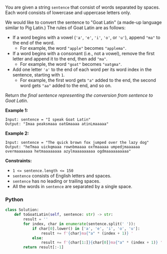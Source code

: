You are given a string  `sentence`  that consist of words separated by spaces. Each word consists of lowercase and uppercase letters only.

We would like to convert the sentence to "Goat Latin" (a made-up language similar to Pig Latin.) The rules of Goat Latin are as follows:

-   If a word begins with a vowel (`'a'`,  `'e'`,  `'i'`,  `'o'`, or  `'u'`), append  `"ma"`  to the end of the word.
    -   For example, the word  `"apple"`  becomes  `"applema"`.
-   If a word begins with a consonant (i.e., not a vowel), remove the first letter and append it to the end, then add  `"ma"`.
    -   For example, the word  `"goat"`  becomes  `"oatgma"`.
-   Add one letter  `'a'`  to the end of each word per its word index in the sentence, starting with  `1`.
    -   For example, the first word gets  `"a"`  added to the end, the second word gets  `"aa"`  added to the end, and so on.

Return _the final sentence representing the conversion from sentence to Goat Latin_.

**Example 1:**
```
Input: sentence = "I speak Goat Latin"
Output: "Imaa peaksmaaa oatGmaaaa atinLmaaaaa"
```

**Example 2:**
```
Input: sentence = "The quick brown fox jumped over the lazy dog"
Output: "heTmaa uickqmaaa rownbmaaaa oxfmaaaaa umpedjmaaaaaa overmaaaaaaa hetmaaaaaaaa azylmaaaaaaaaa ogdmaaaaaaaaaa"
```

**Constraints:**

-   `1 <= sentence.length <= 150`
-   `sentence`  consists of English letters and spaces.
-   `sentence`  has no leading or trailing spaces.
-   All the words in  `sentence`  are separated by a single space.


### Python
```python
class Solution:
    def toGoatLatin(self, sentence: str) -> str:
        result = ''
        for index, char in enumerate(sentence.split(' ')):
            if char[0].lower() in ['a', 'e', 'i', 'o', 'u']:
                result += f'{char}ma{"a" * (index + 1)} '
            else:
                result += f'{char[1:]}{char[0]}ma{"a" * (index + 1)} '
        return result[:-1]
```